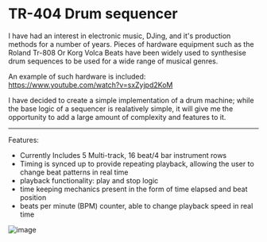 
# TR-404 Drum sequencer

I have had an interest in electronic music, DJing, and it's production methods for a number of years. 
Pieces of hardware equipment such as the Roland Tr-808 Or Korg Volca Beats have been widely used to synthesise drum sequences to be used for a wide range of musical genres.

An example of such hardware is included: https://www.youtube.com/watch?v=sxZyjpd2KoM

I have decided to create a simple implementation of a drum machine; while the base logic of a sequencer is realatively simple, it will give me the opportunity to 
add a large amount of complexity and features to it.

________________________________________________________________________________________________
Features:

- Currently Includes 5 Multi-track, 16 beat/4 bar instrument rows
- Timing is synced up to provide repeating playback, allowing the user to change beat patterns in real time 
- playback functionality: play and stop logic
- time keeping mechanics present in the form of time elapsed and beat position
- beats per minute (BPM) counter, able to change playback speed in real time 

![image](https://user-images.githubusercontent.com/43319532/122929636-5f74a580-d395-11eb-8a74-9b0f6857113a.png)
